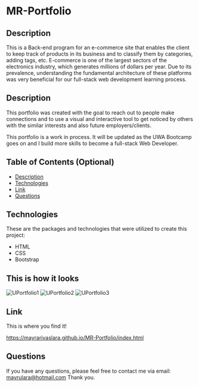 # MR-Portfolio
## Description

This is a Back-end program for an e-commerce site that enables the client to keep track of products in its business and to classify them by categories, adding tags, etc. 
E-commerce is one of the largest sectors of the electronics industry, which generates millions of dollars per year. Due to its prevalence, understanding the fundamental architecture of these platforms was very beneficial for our full-stack web development learning process.


## Description

This portfolio was created with the goal to reach out to people make connections and to use a visual and interactive tool to get noticed by others with the similar interests and also future employers/clients.

This portfolio is a work in process. It will be updated as the UWA Bootcamp goes on and I build more skills to become a full-stack Web Developer. 

## Table of Contents (Optional)

- [Description](#description)
- [Technologies](#technologies)
- [Link](#link)
- [Questions](#questions)

## Technologies

These are the packages and technologies that were utilized to create this project: 

- HTML 
- CSS
- Bootstrap


## This is how it looks

![UPortfolio1](https://user-images.githubusercontent.com/94599271/162174118-2bfab9ed-4c8b-499d-b5a3-47c96a3b2bdf.png)
![UPortfolio2](https://user-images.githubusercontent.com/94599271/162174189-957707c7-8458-4e90-a616-b7a30c09fa4b.png)
![UPortfolio3](https://user-images.githubusercontent.com/94599271/162174203-fc60f5ef-f678-4044-a709-f08963227d20.png)


## Link

This is where you find it!

https://mayrarivaslara.github.io/MR-Portfolio/index.html

## Questions

If you have any questions, please feel free to contact me via email: 
mayrulara@hotmail.com 
Thank you.


